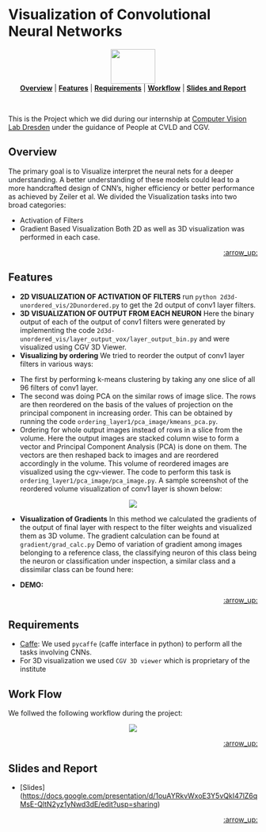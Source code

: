
Visualization of Convolutional Neural Networks
==============================================


<p align="center">
<img src="https://github.com/dhruvjain/CNN-VIS/blob/master/images/new-logo-Vertical.png?raw=true" height="70" width="90" />
<br>
<b><a href="#overview">Overview</a></b>
|
<b><a href="#features">Features</a></b>
|
<b><a href="#requirements">Requirements</a></b>
|
<b><a href="#work-flow">Workflow</a></b>
|
<b><a href="#slides-and-report">Slides and Report</a></b>

</p>

<br>

This is the Project which we did during our internship at <a href="http://cvlab-dresden.de/" target="_blank" rel="noopener">Computer Vision Lab Dresden</a> under the guidance of People at CVLD and CGV.

## Overview

The primary goal is to Visualize interpret the neural nets for a deeper understanding. A better understanding of these models could lead to a more handcrafted design of CNN’s, higher efficiency or better performance as achieved by Zeiler et al. We divided the Visualization tasks into two broad categories: 
* Activation of Filters
* Gradient Based Visualization
Both 2D as well as 3D visualization was performed in each case.

<p align="right"><a href="#top">:arrow_up:</a></p>

## Features

- **2D VISUALIZATION OF ACTIVATION OF FILTERS** run ```python 2d3d-unordered_vis/2Dunordered.py``` to get the 2d output of conv1 layer filters.
- **3D VISUALIZATION OF OUTPUT FROM EACH NEURON** Here the binary output of each of the output of conv1 filters were generated by implementing the code ```2d3d-unordered_vis/layer_output_vox/layer_output_bin.py``` and were visualized using CGV 3D Viewer.
- **Visualizing by ordering** We tried to reorder the output of conv1 layer filters in various ways:

 * The first by performing k-means clustering by taking any one slice of all 96 filters of conv1 layer. 
 * The second was doing PCA on the  similar rows of image slice. The rows are then reordered on the basis of the values of projection on the principal component in increasing order. This can be obtained by running the code ```ordering_layer1/pca_image/kmeans_pca.py```. 
 * Ordering for whole output images instead of rows in a slice from the volume. Here the output images are stacked column wise to form a vector and Principal Component Analysis (PCA) is done on them. The vectors are then reshaped back to images and are reordered accordingly in the volume. This volume of reordered images are visualized using the cgv-viewer. The code to perform this task is ```ordering_layer1/pca_image/pca_image.py```. A sample screenshot of the reordered volume visualization of conv1 layer is shown below:
<p align="center">
<img src="https://github.com/dhruvjain/CNN-VIS/blob/master/images/pca1.png?raw=true" />
</p>


- **Visualization of Gradients** In this method we calculated the gradients of the output of final layer with respect to the filter weights and visualized them as 3D volume. The gradient calculation can
be found at ```gradient/grad_calc.py```  Demo of variation of gradient among images belonging to a reference class, the classifying neuron of this class being the neuron or classification under inspection, a similar class and a dissimilar class can be found here:

* **DEMO:** 

<p align="right"><a href="#top">:arrow_up:</a></p>

## Requirements

* [Caffe](http://caffe.berkeleyvision.org/): We used ```pycaffe``` (caffe interface in python) to perform all the tasks involving CNNs.
* For 3D visualization we used ```CGV 3D viewer``` which is proprietary of the institute


## Work Flow

We follwed the following workflow during the project:
<p align="center">
<img src="https://github.com/dhruvjain/CNN-VIS/blob/master/images/workflow.png?raw=true" />
</p>


<p align="right"><a href="#top">:arrow_up:</a></p>

## Slides and Report
* [Slides] (https://docs.google.com/presentation/d/1ouAYRkvWxoE3Y5vQkI47lZ6qMsE-QltN2yz1yNwd3dE/edit?usp=sharing)


<p align="right"><a href="#top">:arrow_up:</a></p>


